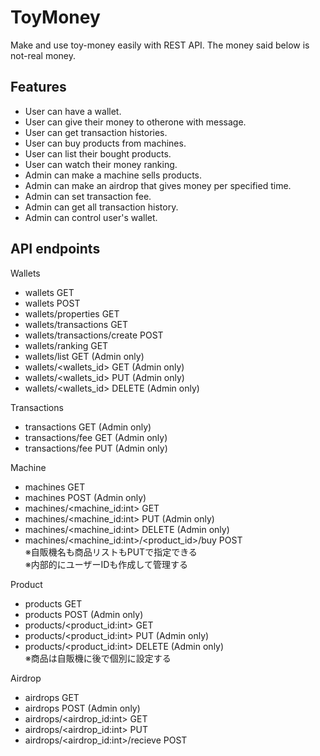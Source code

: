 # ToyMoney
Make and use toy-money easily with REST API.
The money said below is not-real money.

## Features
- User can have a wallet.
- User can give their money to otherone with message.
- User can get transaction histories.
- User can buy products from machines.
- User can list their bought products.
- User can watch their money ranking.
- Admin can make a machine sells products.
- Admin can make an airdrop that gives money per specified time.
- Admin can set transaction fee.
- Admin can get all transaction history.
- Admin can control user's wallet.

## API endpoints
Wallets
- wallets GET
- wallets POST
- wallets/properties GET
- wallets/transactions GET
- wallets/transactions/create POST
- wallets/ranking GET
- wallets/list GET (Admin only)
- wallets/<wallets_id> GET (Admin only)
- wallets/<wallets_id> PUT (Admin only)
- wallets/<wallets_id> DELETE (Admin only)

Transactions
- transactions GET (Admin only)
- transactions/fee GET (Admin only)
- transactions/fee PUT (Admin only)

Machine
- machines GET
- machines POST (Admin only)
- machines/<machine_id:int> GET
- machines/<machine_id:int> PUT (Admin only)
- machines/<machine_id:int> DELETE  (Admin only)
- machines/<machine_id:int>/<product_id>/buy POST  
※自販機名も商品リストもPUTで指定できる  
※内部的にユーザーIDも作成して管理する  

Product
- products GET
- products POST (Admin only)
- products/<product_id:int> GET
- products/<product_id:int> PUT (Admin only)
- products/<product_id:int> DELETE (Admin only)  
※商品は自販機に後で個別に設定する

Airdrop
- airdrops GET
- airdrops POST (Admin only)
- airdrops/<airdrop_id:int> GET
- airdrops/<airdrop_id:int> PUT
- airdrops/<airdrop_id:int>/recieve POST
